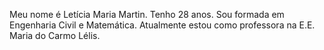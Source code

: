 Meu nome é Letícia Maria Martin. Tenho 28 anos. Sou formada em Engenharia Civil e Matemática.
Atualmente estou como professora na E.E. Maria do Carmo Lélis.
